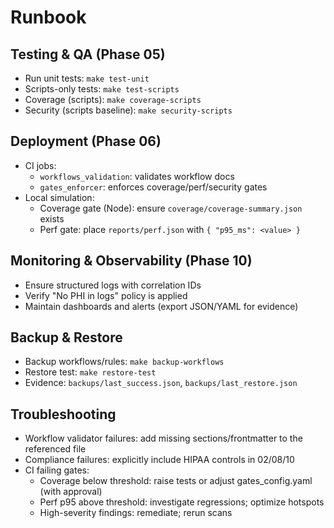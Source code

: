 # Runbook

## Testing & QA (Phase 05)
- Run unit tests: `make test-unit`
- Scripts-only tests: `make test-scripts`
- Coverage (scripts): `make coverage-scripts`
- Security (scripts baseline): `make security-scripts`

## Deployment (Phase 06)
- CI jobs:
  - `workflows_validation`: validates workflow docs
  - `gates_enforcer`: enforces coverage/perf/security gates
- Local simulation:
  - Coverage gate (Node): ensure `coverage/coverage-summary.json` exists
  - Perf gate: place `reports/perf.json` with `{ "p95_ms": <value> }`

## Monitoring & Observability (Phase 10)
- Ensure structured logs with correlation IDs
- Verify "No PHI in logs" policy is applied
- Maintain dashboards and alerts (export JSON/YAML for evidence)

## Backup & Restore
- Backup workflows/rules: `make backup-workflows`
- Restore test: `make restore-test`
- Evidence: `backups/last_success.json`, `backups/last_restore.json`

## Troubleshooting
- Workflow validator failures: add missing sections/frontmatter to the referenced file
- Compliance failures: explicitly include HIPAA controls in 02/08/10
- CI failing gates:
  - Coverage below threshold: raise tests or adjust gates_config.yaml (with approval)
  - Perf p95 above threshold: investigate regressions; optimize hotspots
  - High-severity findings: remediate; rerun scans